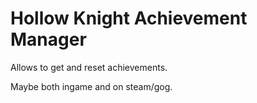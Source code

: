# Hollow Knight Achievement Manager

Allows to get and reset achievements.

Maybe both ingame and on steam/gog.
